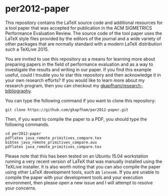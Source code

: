 # per2012-paper

This repository contains the LaTeX source code and additional resources for a tool paper that was accepted for
publication in the ACM SIGMETRICS Performance Evaluation Review. The source code of the tool paper uses the LaTeX style
files provided by the editors of the journal and a wide variety of other packages that are normally standard with a
modern LaTeX distribution such a TeXLive 2015.

You are invited to use this repository as a means for learning more about preparing papers in the field of performance
evaluation and as a way to investigate the results and writing in our paper. If you find this example useful, could I
trouble you to star this repository and then acknowledge it in your own research efforts? If you would like to learn
more about my research program, then you can checkout my
[gkapfham/research-bibliography](https://github.com/gkapfham/research-bibliography).

You can type the following command if you want to clone this repository:

```shell
git clone https://github.com/gkapfham/per2012-paper.git
```

Then, if you want to compile the paper to a PDF, you should type the following commands.

```shell
cd per2012-paper
pdflatex java_remote_primitives_compare.tex
bibtex java_remote_primitives_compare.aux
pdflatex java_remote_primitives_compare.tex
```

Please note that this has been tested on an Ubuntu 15.04 workstation running a very recent version of LaTeX that was
manually installed using the TeXLive installer.  It is also worth noting that you can also compile the paper using other
LaTeX development tools, such as `latexmk`.  If you are unable to compile the paper with your development tools and your
execution environment, then please open a new issue and I will attempt to resolve your concerns.
